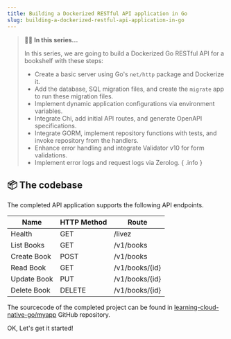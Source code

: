 ```yaml
---
title: Building a Dockerized RESTful API application in Go
slug: building-a-dockerized-restful-api-application-in-go
---
```


> **👨‍🏫** **In this series...**
> 
> In this series, we are going to build a Dockerized Go RESTful API for a bookshelf with these steps:
> 
> - Create a basic server using Go's `net/http` package and Dockerize it.
> - Add the database, SQL migration files, and create the `migrate` app to run these migration files.
> - Implement dynamic application configurations via environment variables.
> - Integrate Chi, add initial API routes, and generate OpenAPI specifications.
> - Integrate GORM, implement repository functions with tests, and invoke repository from the handlers.
> - Enhance error handling and integrate Validator v10 for form validations.
> - Implement error logs and request logs via Zerolog.
{ .info }


## 📦 The codebase

The completed API application supports the following API endpoints.

| Name        | HTTP Method | Route          |
|-------------|-------------|----------------|
| Health      | GET         | /livez         |
| List Books  | GET         | /v1/books      |
| Create Book | POST        | /v1/books      |
| Read Book   | GET         | /v1/books/{id} |
| Update Book | PUT         | /v1/books/{id} |
| Delete Book | DELETE      | /v1/books/{id} |

The sourcecode of the completed project can be found in [learning-cloud-native-go/myapp](http://github.com/learning-cloud-native-go/myapp) GitHub repository.

OK, Let's get it started!